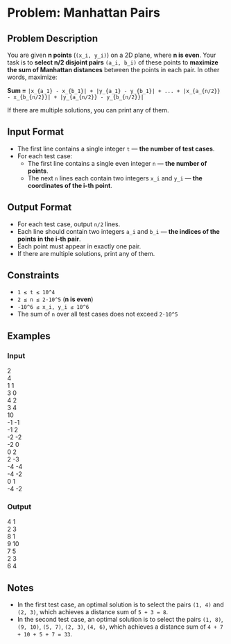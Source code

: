 
# Problem: Manhattan Pairs

## Problem Description
You are given **n points** (`(x_i, y_i)`) on a 2D plane, where **n is even**. Your task is to **select n/2 disjoint pairs** `(a_i, b_i)` of these points to **maximize the sum of Manhattan distances** between the points in each pair. In other words, maximize:

**Sum =** `|x_{a_1} - x_{b_1}| + |y_{a_1} - y_{b_1}| + ... + |x_{a_{n/2}} - x_{b_{n/2}}| + |y_{a_{n/2}} - y_{b_{n/2}}|`

If there are multiple solutions, you can print any of them.

## Input Format
- The first line contains a single integer `t` — **the number of test cases**.
- For each test case:
  - The first line contains a single even integer `n` — **the number of points**.
  - The next `n` lines each contain two integers `x_i` and `y_i` — **the coordinates of the i-th point**.

## Output Format
- For each test case, output `n/2` lines.
- Each line should contain two integers `a_i` and `b_i` — **the indices of the points in the i-th pair**.
- Each point must appear in exactly one pair.
- If there are multiple solutions, print any of them.

## Constraints
- `1 ≤ t ≤ 10^4`
- `2 ≤ n ≤ 2⋅10^5` (**n is even**)
- `-10^6 ≤ x_i, y_i ≤ 10^6`
- The sum of `n` over all test cases does not exceed `2⋅10^5`

## Examples

### Input

2<br/>
4<br/>
1 1<br/>
3 0<br/>
4 2<br/>
3 4<br/>
10<br/>
-1 -1<br/>
-1 2<br/>
-2 -2<br/>
-2 0<br/>
0 2<br/>
2 -3<br/>
-4 -4<br/>
-4 -2<br/>
0 1<br/>
-4 -2<br/>

### Output

4 1<br/>
2 3<br/>
8 1<br/>
9 10<br/>
7 5<br/>
2 3<br/>
6 4<br/>

## Notes
- In the first test case, an optimal solution is to select the pairs `(1, 4)` and `(2, 3)`, which achieves a distance sum of `5 + 3 = 8`.
- In the second test case, an optimal solution is to select the pairs `(1, 8)`, `(9, 10)`, `(5, 7)`, `(2, 3)`, `(4, 6)`, which achieves a distance sum of `4 + 7 + 10 + 5 + 7 = 33`.

